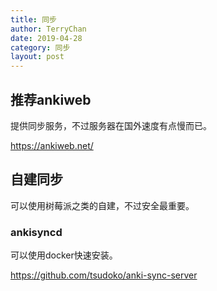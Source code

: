 ```yaml
---
title: 同步
author: TerryChan
date: 2019-04-28
category: 同步
layout: post
---
```


## 推荐ankiweb
提供同步服务，不过服务器在国外速度有点慢而已。

https://ankiweb.net/

## 自建同步
可以使用树莓派之类的自建，不过安全最重要。
### ankisyncd

可以使用docker快速安装。

https://github.com/tsudoko/anki-sync-server






